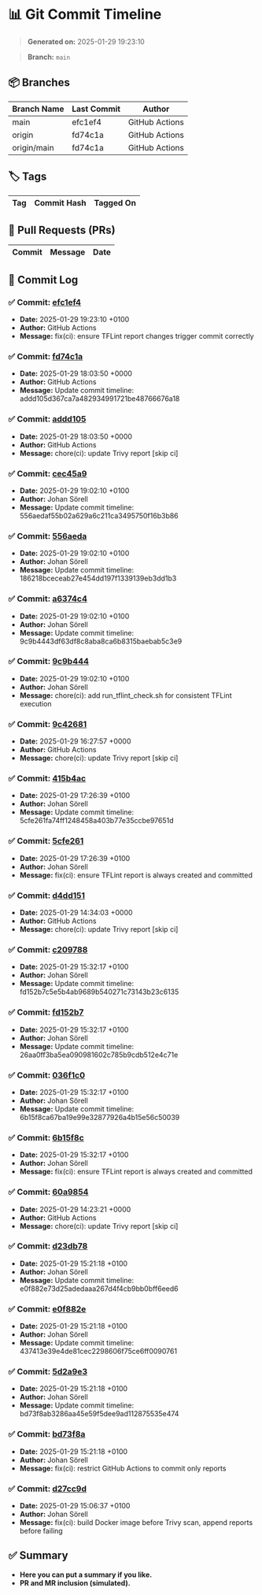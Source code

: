 # 📊 Git Commit Timeline

> **Generated on:** 2025-01-29 19:23:10

> **Branch:** `main`

## 📦 Branches
| **Branch Name** | **Last Commit** | **Author** |
|----------------|--------------|------------|
| main | efc1ef4 | GitHub Actions |
| origin | fd74c1a | GitHub Actions |
| origin/main | fd74c1a | GitHub Actions |

## 🏷️ Tags
| **Tag** | **Commit Hash** | **Tagged On** |
|--------|----------------|--------------|

## 🔀 Pull Requests (PRs)
| **Commit** | **Message** | **Date** |
|------------|-------------|---------|

## 📑 Commit Log
### ✅ Commit: [efc1ef4](https://github.com/development-toolbox/demo-container-deploy/commit/efc1ef4)
- **Date:** 2025-01-29 19:23:10 +0100
- **Author:** GitHub Actions
- **Message:** fix(ci): ensure TFLint report changes trigger commit correctly

### ✅ Commit: [fd74c1a](https://github.com/development-toolbox/demo-container-deploy/commit/fd74c1a)
- **Date:** 2025-01-29 18:03:50 +0000
- **Author:** GitHub Actions
- **Message:** Update commit timeline: addd105d367ca7a482934991721be48766676a18

### ✅ Commit: [addd105](https://github.com/development-toolbox/demo-container-deploy/commit/addd105)
- **Date:** 2025-01-29 18:03:50 +0000
- **Author:** GitHub Actions
- **Message:** chore(ci): update Trivy report [skip ci]

### ✅ Commit: [cec45a9](https://github.com/development-toolbox/demo-container-deploy/commit/cec45a9)
- **Date:** 2025-01-29 19:02:10 +0100
- **Author:** Johan Sörell
- **Message:** Update commit timeline: 556aedaf55b02a629a6c211ca3495750f16b3b86

### ✅ Commit: [556aeda](https://github.com/development-toolbox/demo-container-deploy/commit/556aeda)
- **Date:** 2025-01-29 19:02:10 +0100
- **Author:** Johan Sörell
- **Message:** Update commit timeline: 186218bceceab27e454dd197f1339139eb3dd1b3

### ✅ Commit: [a6374c4](https://github.com/development-toolbox/demo-container-deploy/commit/a6374c4)
- **Date:** 2025-01-29 19:02:10 +0100
- **Author:** Johan Sörell
- **Message:** Update commit timeline: 9c9b4443df63df8c8aba8ca6b8315baebab5c3e9

### ✅ Commit: [9c9b444](https://github.com/development-toolbox/demo-container-deploy/commit/9c9b444)
- **Date:** 2025-01-29 19:02:10 +0100
- **Author:** Johan Sörell
- **Message:** chore(ci): add run_tflint_check.sh for consistent TFLint execution

### ✅ Commit: [9c42681](https://github.com/development-toolbox/demo-container-deploy/commit/9c42681)
- **Date:** 2025-01-29 16:27:57 +0000
- **Author:** GitHub Actions
- **Message:** chore(ci): update Trivy report [skip ci]

### ✅ Commit: [415b4ac](https://github.com/development-toolbox/demo-container-deploy/commit/415b4ac)
- **Date:** 2025-01-29 17:26:39 +0100
- **Author:** Johan Sörell
- **Message:** Update commit timeline: 5cfe261fa74ff1248458a403b77e35ccbe97651d

### ✅ Commit: [5cfe261](https://github.com/development-toolbox/demo-container-deploy/commit/5cfe261)
- **Date:** 2025-01-29 17:26:39 +0100
- **Author:** Johan Sörell
- **Message:** fix(ci): ensure TFLint report is always created and committed

### ✅ Commit: [d4dd151](https://github.com/development-toolbox/demo-container-deploy/commit/d4dd151)
- **Date:** 2025-01-29 14:34:03 +0000
- **Author:** GitHub Actions
- **Message:** chore(ci): update Trivy report [skip ci]

### ✅ Commit: [c209788](https://github.com/development-toolbox/demo-container-deploy/commit/c209788)
- **Date:** 2025-01-29 15:32:17 +0100
- **Author:** Johan Sörell
- **Message:** Update commit timeline: fd152b7c5e5b4ab9689b540271c73143b23c6135

### ✅ Commit: [fd152b7](https://github.com/development-toolbox/demo-container-deploy/commit/fd152b7)
- **Date:** 2025-01-29 15:32:17 +0100
- **Author:** Johan Sörell
- **Message:** Update commit timeline: 26aa0ff3ba5ea090981602c785b9cdb512e4c71e

### ✅ Commit: [036f1c0](https://github.com/development-toolbox/demo-container-deploy/commit/036f1c0)
- **Date:** 2025-01-29 15:32:17 +0100
- **Author:** Johan Sörell
- **Message:** Update commit timeline: 6b15f8ca67ba19e99e32877926a4b15e56c50039

### ✅ Commit: [6b15f8c](https://github.com/development-toolbox/demo-container-deploy/commit/6b15f8c)
- **Date:** 2025-01-29 15:32:17 +0100
- **Author:** Johan Sörell
- **Message:** fix(ci): ensure TFLint report is always created and committed

### ✅ Commit: [60a9854](https://github.com/development-toolbox/demo-container-deploy/commit/60a9854)
- **Date:** 2025-01-29 14:23:21 +0000
- **Author:** GitHub Actions
- **Message:** chore(ci): update Trivy report [skip ci]

### ✅ Commit: [d23db78](https://github.com/development-toolbox/demo-container-deploy/commit/d23db78)
- **Date:** 2025-01-29 15:21:18 +0100
- **Author:** Johan Sörell
- **Message:** Update commit timeline: e0f882e73d25adedaaa267d4f4cb9bb0bff6eed6

### ✅ Commit: [e0f882e](https://github.com/development-toolbox/demo-container-deploy/commit/e0f882e)
- **Date:** 2025-01-29 15:21:18 +0100
- **Author:** Johan Sörell
- **Message:** Update commit timeline: 437413e39e4de81cec2298606f75ce6ff0090761

### ✅ Commit: [5d2a9e3](https://github.com/development-toolbox/demo-container-deploy/commit/5d2a9e3)
- **Date:** 2025-01-29 15:21:18 +0100
- **Author:** Johan Sörell
- **Message:** Update commit timeline: bd73f8ab3286aa45e59f5dee9ad112875535e474

### ✅ Commit: [bd73f8a](https://github.com/development-toolbox/demo-container-deploy/commit/bd73f8a)
- **Date:** 2025-01-29 15:21:18 +0100
- **Author:** Johan Sörell
- **Message:** fix(ci): restrict GitHub Actions to commit only reports

### ✅ Commit: [d27cc9d](https://github.com/development-toolbox/demo-container-deploy/commit/d27cc9d)
- **Date:** 2025-01-29 15:06:37 +0100
- **Author:** Johan Sörell
- **Message:** fix(ci): build Docker image before Trivy scan, append reports before failing


## ✅ Summary
- **Here you can put a summary if you like.**
- **PR and MR inclusion (simulated).**
